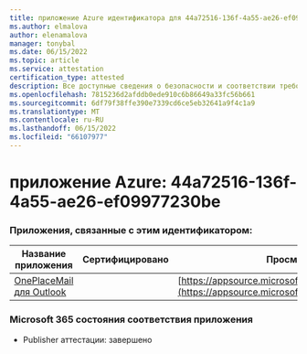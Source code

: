 ```yaml
---
title: приложение Azure идентификатора для 44a72516-136f-4a55-ae26-ef09977230be
ms.author: elmalova
author: elenamalova
manager: tonybal
ms.date: 06/15/2022
ms.topic: article
ms.service: attestation
certification_type: attested
description: Все доступные сведения о безопасности и соответствии требованиям для 44a72516-136f-4a55-ae26-ef09977230be.
ms.openlocfilehash: 7815236d2afddb0ede910c6b86649a33fc56b661
ms.sourcegitcommit: 6df79f38ffe390e7339cd6ce5eb32641a9f4c1a9
ms.translationtype: MT
ms.contentlocale: ru-RU
ms.lasthandoff: 06/15/2022
ms.locfileid: "66107977"
---
```

# <a name="azure-app-id-44a72516-136f-4a55-ae26-ef09977230be"></a>приложение Azure: 44a72516-136f-4a55-ae26-ef09977230be


### <a name="apps-associated-with-this-id"></a>Приложения, связанные с этим идентификатором:
| **Название приложения** | **Сертифицировано** | **Просмотр в AppSource** |
|--------------|---------------|-----------------------|
| [OnePlaceMail для Outlook](../forward/WA104380723.md) |  | [https://appsource.microsoft.com/product/office/WA104380723](https://appsource.microsoft.com/product/office/WA104380723) |

### <a name="microsoft-365-app-compliance-status"></a>Microsoft 365 состояния соответствия приложения
- Publisher аттестации: завершено
